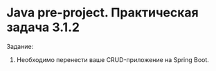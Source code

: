 # Java pre-project. Практическая задача 3.1.2
Задание:
1. Необходимо перенести ваше CRUD-приложение на Spring Boot.
